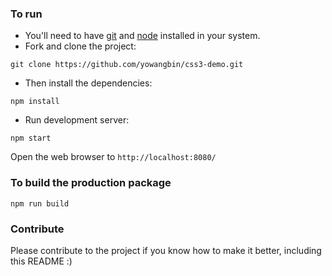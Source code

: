 ### To run

* You'll need to have [git](https://git-scm.com/) and [node](https://nodejs.org/en/) installed in your system.
* Fork and clone the project:

```
git clone https://github.com/yowangbin/css3-demo.git
```

* Then install the dependencies:

```
npm install
```

* Run development server:

```
npm start
```

Open the web browser to `http://localhost:8080/`

### To build the production package

```
npm run build
```

### Contribute
Please contribute to the project if you know how to make it better, including this README :)
